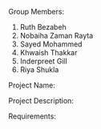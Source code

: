 Group Members:
1. Ruth Bezabeh
2. Nobaiha Zaman Rayta
3. Sayed Mohammed
4. Khwaish Thakkar
5. Inderpreet Gill
6. Riya Shukla

Project Name:


Project Description:


Requirements:


